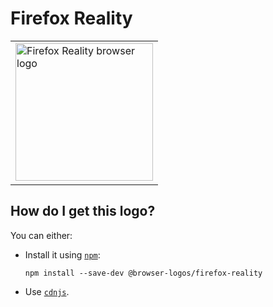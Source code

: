 # Firefox Reality

<table>
    <tr height=230>
        <td>
            <a href="https://github.com/alrra/browser-logos/tree/5021bdb7620d4dbe3433bed76a8d4df01d7338e2/src/firefox-reality">
                <img width=220 src="https://raw.githubusercontent.com/alrra/browser-logos/5021bdb7620d4dbe3433bed76a8d4df01d7338e2/src/firefox-reality/firefox-reality.svg?sanitize=true" alt="Firefox Reality browser logo">
            </a>
        </td>
    </tr>
</table>

## How do I get this logo?

You can either:

* Install it using [`npm`][npm]:

  `npm install --save-dev @browser-logos/firefox-reality`

* Use [`cdnjs`][cdnjs].

<!-- Link labels: -->

[cdnjs]: https://cdnjs.com/libraries/browser-logos
[npm]: https://www.npmjs.com/
